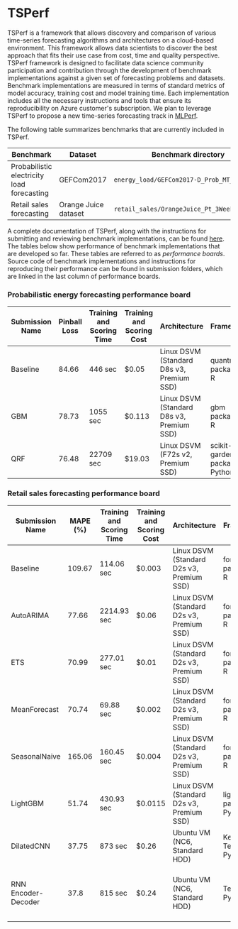 # TSPerf

TSPerf is a framework that allows discovery and comparison of various time-series forecasting algorithms and architectures on a cloud-based environment. This framework allows data scientists to discover the best approach that fits their use case from cost, time and quality perspective.
TSPerf framework is designed to facilitate data science community participation and contribution through the development of benchmark implementations against a given set of forecasting problems and datasets. Benchmark implementations are measured in terms of standard metrics of model accuracy, training cost and model training time. Each implementation includes all the necessary instructions and tools that ensure its reproducibility on Azure customer's subscription. We plan to leverage TSPerf to propose a new time-series forecasting track in [MLPerf](https://mlperf.org/).

The following table summarizes benchmarks that are currently included in TSPerf. 

| **Benchmark** | **Dataset** | **Benchmark directory** |  
| --------------------- | ----|---------------- |  
| Probabilistic electricity load forecasting | GEFCom2017 |`energy_load/GEFCom2017-D_Prob_MT_Hourly` |
| Retail sales forecasting | Orange Juice dataset | `retail_sales/OrangeJuice_Pt_3Weeks_Weekly` |

A complete documentation of TSPerf, along with the instructions for submitting and reviewing benchmark implementations, can be found [here](./internal_docs/tsperf_rules.md). The tables below show performance of benchmark implementations that are developed so far. These tables are referred to as *performance boards*. Source code of benchmark implementations and instructions for reproducing their performance can be found in submission folders, which are linked in the last column of performance boards.

### Probabilistic energy forecasting performance board

| Submission Name | Pinball Loss | Training and Scoring Time | Training and Scoring Cost | Architecture | Framework | Algorithm | Submission Folder URL |
| -------------- | --------------------- | --------- | ---- | --- | -- | -- | -- |
| Baseline | 84.66 | 446 sec | $0.05 | Linux DSVM (Standard D8s v3, Premium SSD) | quantreg package of R | Linear Quantile Regression  | [link](https://msdata.visualstudio.com/AlgorithmsAndDataScience/_git/TSPerf?path=%2Fenergy_load%2FGEFCom2017_D_Prob_MT_hourly%2Fsubmissions%2Fbaseline&version=GBmaster) |
| GBM      | 78.73 | 1055 sec | $0.113 | Linux DSVM (Standard D8s v3, Premium SSD) | gbm package of R | Gradient Boosting Decision Tree | [link](https://msdata.visualstudio.com/AlgorithmsAndDataScience/_git/TSPerf?path=%2Fenergy_load%2FGEFCom2017_D_Prob_MT_hourly%2Fsubmissions%2FGBM%2FREADME.md&version=GBvapaunic%2Fgbm) |
| QRF      | 76.48 | 22709 sec | $19.03 | Linux DSVM (F72s v2, Premium SSD) | scikit-garden package of Python | Quantile Regression Forest | [link](https://msdata.visualstudio.com/AlgorithmsAndDataScience/_git/TSPerf?path=%2Fenergy_load%2FGEFCom2017_D_Prob_MT_hourly%2Fsubmissions%2Fqrf&version=GBmaster) |

### Retail sales forecasting performance board

| Submission Name |  MAPE (%) | Training and Scoring Time | Training and Scoring Cost | Architecture | Framework | Algorithm | Submission Folder URL |
| -------------- | --------------------- | --------- | ---- | --- | -- | -- | -- |
| Baseline | 109.67 | 114.06 sec | $0.003 | Linux DSVM (Standard D2s v3, Premium SSD) | forecast package of R | Naive Forecast  | [link](https://msdata.visualstudio.com/AlgorithmsAndDataScience/_git/TSPerf?path=%2Fretail_sales%2FOrangeJuice_Pt_3Weeks_Weekly%2Fbaseline%2FNaive&version=GBmaster) | 
| AutoARIMA |  77.66 | 2214.93 sec | $0.06 | Linux DSVM (Standard D2s v3, Premium SSD) | forecast package of R | Auto ARIMA  | [link](https://msdata.visualstudio.com/AlgorithmsAndDataScience/_git/TSPerf?path=%2Fretail_sales%2FOrangeJuice_Pt_3Weeks_Weekly%2Fsubmissions%2FAutoARIMA&version=GBmaster) |
| ETS |  70.99 | 277.01 sec | $0.01 | Linux DSVM (Standard D2s v3, Premium SSD) | forecast package of R | ETS  | [link](https://msdata.visualstudio.com/AlgorithmsAndDataScience/_git/TSPerf?path=%2Fretail_sales%2FOrangeJuice_Pt_3Weeks_Weekly%2Fsubmissions%2FETS&version=GBmaster) |
| MeanForecast |  70.74 | 69.88 sec | $0.002 | Linux DSVM (Standard D2s v3, Premium SSD) | forecast package of R | Mean forecast  | [link](https://msdata.visualstudio.com/AlgorithmsAndDataScience/_git/TSPerf?path=%2Fretail_sales%2FOrangeJuice_Pt_3Weeks_Weekly%2Fsubmissions%2FMeanForecast&version=GBmaster) |
| SeasonalNaive | 165.06 | 160.45 sec | $0.004 | Linux DSVM (Standard D2s v3, Premium SSD) | forecast package of R | Seasonal Naive  | [link](https://msdata.visualstudio.com/AlgorithmsAndDataScience/_git/TSPerf?path=%2Fretail_sales%2FOrangeJuice_Pt_3Weeks_Weekly%2Fsubmissions%2FSeasonalNaive&version=GBmaster) |
| LightGBM | 51.74 | 430.93 sec | $0.0115 | Linux DSVM (Standard D2s v3, Premium SSD) | lightGBM package of Python | Gradient Boosting Decision Tree  | [link](https://msdata.visualstudio.com/AlgorithmsAndDataScience/_git/TSPerf?path=%2Fretail_sales%2FOrangeJuice_Pt_3Weeks_Weekly%2Fsubmissions%2FLightGBM&version=GBmaster) |
| DilatedCNN | 37.75 | 873 sec | $0.26 | Ubuntu VM (NC6, Standard HDD) | Keras, Tensorflow, Python | Dilated convolutional neural network  | [link](https://msdata.visualstudio.com/AlgorithmsAndDataScience/_git/TSPerf?path=%2Fretail_sales%2FOrangeJuice_Pt_3Weeks_Weekly%2Fsubmissions%2FDilatedCNN&version=GBchenhui%2Fwavenet) |
| RNN Encoder-Decoder | 37.8 | 815 sec | $0.24 | Ubuntu VM (NC6, Standard HDD) | Tensorflow, Python | Encoder-decoder architecture of recurrent neural network | [link](https://msdata.visualstudio.com/AlgorithmsAndDataScience/_git/TSPerf?path=%2Fretail_sales%2FOrangeJuice_Pt_3Weeks_Weekly%2Fsubmissions%2FRNN&version=GByiychen%2Fretail_rnn_submission) |





